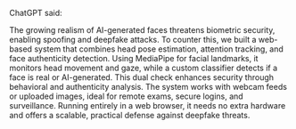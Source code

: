 ChatGPT said:

The growing realism of AI-generated faces threatens biometric security, enabling spoofing and deepfake attacks. To counter this, we built a web-based system that combines head pose estimation, attention tracking, and face authenticity detection. Using MediaPipe for facial landmarks, it monitors head movement and gaze, while a custom classifier detects if a face is real or AI-generated. This dual check enhances security through behavioral and authenticity analysis. The system works with webcam feeds or uploaded images, ideal for remote exams, secure logins, and surveillance. Running entirely in a web browser, it needs no extra hardware and offers a scalable, practical defense against deepfake threats.
